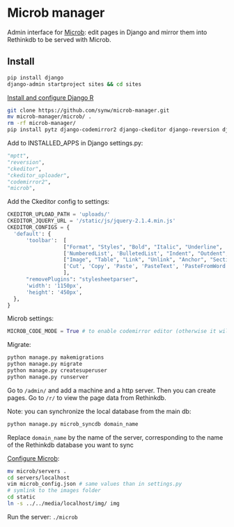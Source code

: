 Microb manager
==============

Admin interface for [Microb](https://github.com/synw/microb): edit pages in Django and mirror them into Rethinkdb to be
served with Microb. 

Install
-------

  ```bash
pip install django
django-admin startproject sites && cd sites
  ```

[Install and configure Django R](https://github.com/synw/django-R#install)

  ```bash
git clone https://github.com/synw/microb-manager.git
mv microb-manager/microb/ .
rm -rf microb-manager/
pip install pytz django-codemirror2 django-ckeditor django-reversion django-mptt Pillow jsonfield
  ```

Add to INSTALLED_APPS in Django settings.py:

  ```python
"mptt",
"reversion",
"ckeditor",
"ckeditor_uploader",
"codemirror2",
"microb",
  ```
Add the Ckeditor config to settings:

  ```python
CKEDITOR_UPLOAD_PATH = 'uploads/'
CKEDITOR_JQUERY_URL = '/static/js/jquery-2.1.4.min.js'
CKEDITOR_CONFIGS = {
    'default': {
        'toolbar':  [
                    ["Format", "Styles", "Bold", "Italic", "Underline", '-', 'RemoveFormat'],
                    ['NumberedList', 'BulletedList', "Indent", "Outdent", 'JustifyLeft', 'JustifyCenter','JustifyRight', 'JustifyBlock'],
                    ["Image", "Table", "Link", "Unlink", "Anchor", "SectionLink", "Subscript", "Superscript"], ['Undo', 'Redo'],
                    ['Cut', 'Copy', 'Paste', 'PasteText', 'PasteFromWord'],["Source", "Maximize"],
                    ],
        "removePlugins": "stylesheetparser",
        'width': '1150px',
        'height': '450px',
    },
}
  ```
Microb settings:

  ```python
MICROB_CODE_MODE = True # to enable codemirror editor (otherwise it will be ckeditor)
  ```
Migrate:

  ```bash
python manage.py makemigrations
python manage.py migrate
python manage.py createsuperuser
python manage.py runserver
  ```

Go to `/admin/` and add a machine and a http server. 
Then you can create pages. Go to `/r/` to view the page data from Rethinkdb.

Note: you can synchronize the local database from the main db:

  ```bash
python manage.py microb_syncdb domain_name
  ```

Replace `domain_name` by the name of the server, corresponding to the name of the Rethinkdb database you want to sync

[Configure Microb](https://github.com/synw/microb#configuration):

  ```bash
mv microb/servers .
cd servers/localhost
vim microb_config.json # same values than in settings.py
# symlink to the images folder
cd static
ln -s ../../media/localhost/img/ img
  ```

Run the server: `./microb`


